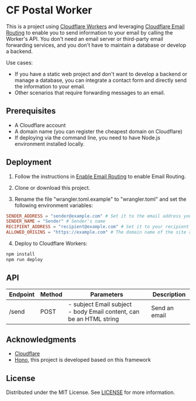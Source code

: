 # CF Postal Worker

This is a project using [Cloudflare Workers](https://workers.cloudflare.com/) and leveraging [Cloudflare Email Routing](https://developers.cloudflare.com/email-routing/) to enable you to send information to your email by calling the Worker's API. You don't need an email server or third-party email forwarding services, and you don't have to maintain a database or develop a backend.

Use cases:
- If you have a static web project and don't want to develop a backend or manage a database, you can integrate a contact form and directly send the information to your email.
- Other scenarios that require forwarding messages to an email.

## Prerequisites

- A Cloudflare account
- A domain name (you can register the cheapest domain on Cloudflare)
- If deploying via the command line, you need to have Node.js environment installed locally.

## Deployment

1. Follow the instructions in [Enable Email Routing](https://developers.cloudflare.com/email-routing/get-started/enable-email-routing/) to enable Email Routing.

2. Clone or download this project.

3. Rename the file "wrangler.toml.example" to "wrangler.toml" and set the following environment variables:
```toml
SENDER_ADDRESS = "sender@example.com" # Set it to the email address you configured in Email Routing
SENDER_NAME = "Sender" # Sender's name
RECIPIENT_ADDRESS = "recipient@example.com" # Set it to your recipient email address
ALLOWED_ORIGINS = "https://example.com" # The domain name of the site allowed to call the API, multiple domain names are separated by commas, "*" means all domain names are allowed.
```

4. Deploy to Cloudflare Workers:
```bash
npm install
npm run deploy
```

## API

| Endpoint  | Method | Parameters         | Description               |
|-----------|--------|--------------------|---------------------------|
| /send     | POST   | - subject Email subject<br>- body Email content, can be an HTML string | Send an email |

## Acknowledgments

- [Cloudflare](https://www.cloudflare.com/)
- [Hono](https://hono.dev/), this project is developed based on this framework

## License

Distributed under the MIT License. See [LICENSE](LICENSE) for more information.
